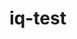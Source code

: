 # iq-test
<!DOCTYPE html>
<html lang="en">
<head>
    <meta charset="UTF-8">
    <meta name="viewport" content="width=device-width, initial-scale=1.0">
    <title>Welcome Page 
        <font> white 
            
        </font>
    </title>
    <style>
       
        body {
            font-family: Arial, sans-serif;
            
            display: flex;
            justify-content: center;
            align-items: center;
            height: 100vh;
            margin: 0;
           background-color: #ccc;
           background-image: url('	https://img.freepik.com/premium-photo/math-equation_1134901-221786.jpg?semt=ais_hybrid');
        }
        .container {
            background-color: #314da8;
            padding: 20px;
            border-radius: 15px;
            box-shadow: 0 0 10px rgba(0, 0, 0, 0.1);
            text-align: center;
        }

        h1 {
            margin-bottom: 20px;
        }

        input[type="text"] {
            padding: 10px;
            font-size: 16px;
            width: 80%;
            margin-bottom: 20px;
            border: 1px solid #ccc;
            border-radius: 5px;
        }

        button {
            padding: 10px 20px;
            font-size: 16px;
            cursor: pointer;
            background-color: #5387d6;
            color:black;
            border: none;
            border-radius: 5px;
            font-family: 'Gill Sans', 'Gill Sans MT', Calibri, 'Trebuchet MS', sans-serif;
            font-size: 20px;
        }

        button:hover {
            background-color: #218838;
        }
    </style>
</head>
<body>
    <div class="container">
        <h1>Welcome to the IQ Test Game!</h1>
        <input type="text" id="nameInput" placeholder="Enter your name...">
        <button id="submitButton">Start Game</button>
    </div>

    <script>
       
        const nameInput = document.getElementById('nameInput');
        const submitButton = document.getElementById('submitButton');

        submitButton.addEventListener('click', () => {
            const userName = nameInput.value.trim();

            if (userName) {
             
                localStorage.setItem('userName', userName);
                
                window.location.href = 'iq.html';
            } else {
                alert('Please enter your name!');
            }
        });
        
    </script>
</body>
game
<!DOCTYPE html>
<html lang="en">
<head>
    <meta charset="UTF-8">
    <meta name="viewport" content="width=device-width, initial-scale=1.0">
    <title>IQ Test Game</title>
    <style>
       
        body {
        background-image: url('	https://img.freepik.com/free-vector/mathematical-g…or-gradient-blue-education-remix_53876-114100.jpg') ;
            font-family: Arial, sans-serif;
            background-color: #f4f4f4;
            display: flex;
            justify-content: center;
            align-items: center;
            height: 100vh;
            margin: 0;
        }

        .container {
            background-color: #4752ec;
            padding: 60px;
            border-radius: 10px;
            box-shadow: 0 0 10px rgba(182, 7, 7, 0.1);
            text-align: center;
        }

        h1 {
            margin-bottom: 30px;
        }

        #welcomeMessage {
            font-size: 24px;
            margin-bottom: 20px;
        }

        #question {
            font-size: 24px;
            margin-bottom: 20px;
        }

        #answer {
            padding: 10px;
            font-size: 18px;
            width: 100%;
            margin-bottom: 20px;
        }

        #Next {
            padding: 20px 40px;
            font-size: 18px;
            cursor: pointer;
            border-radius: 30px;
            font-family: 'Trebuchet MS', 'Lucida Sans Unicode', 'Lucida Grande', 'Lucida Sans', Arial, sans-serif;
            font-style: unset;
            forced-color-adjust: red;
             
             background-color: rgb(134, 134, 224);
             font-size: 30px;
        }

        #result, #score {
            margin-top: 20px;
            font-size: 18px;
        }
    </style>
</head>
<body>
    <div class="container">
        <h1>IQ Test Game</h1>
        <div id="welcomeMessage"></div>
        <div id="question"></div>
        <input type="text" id="answer" placeholder="Your answer...">
        <button id="Next">Next</button>
        <div id="result"></div>
        <div id="score"></div>
    </div>

    <script>
        
        
        const welcomeMessage = document.getElementById('welcomeMessage');
        const questionElement = document.getElementById('question');
        const answerElement = document.getElementById('answer');
        const submitButton = document.getElementById('Next');
        const resultElement = document.getElementById('result');
        const scoreElement = document.getElementById('score');

       
        const userName = localStorage.getItem('userName');
        welcomeMessage.textContent = `Hello, ${userName}! Let's test your IQ.`;

        let score = 0;
        let totalQuestions = 10;
        let currentQuestion = 0;
        let level = 1; 

        function generateMathQuestion() {
            const operations = ['+', '-', '*', '/'];
            const operation = operations[Math.floor(Math.random() * operations.length)];
            let num1, num2;

            if (operation === '/') {
                num2 = Math.floor(Math.random() * 10) + 1; // Ensure no division by zero
                num1 = num2 * (Math.floor(Math.random() * 10) + 1);
            } else {
                num1 = Math.floor(Math.random() * 100) + 1;
                num2 = Math.floor(Math.random() * 100) + 1;
            }

            const question = `${num1} ${operation} ${num2} = ?`;
            const correctAnswer = eval(`${num1} ${operation} ${num2}`);

            return { question, correctAnswer };
        }

        function generateGeometryQuestion() {
            const questionTypes = ['triangleAngle', 'countTriangles'];
            const type = questionTypes[Math.floor(Math.random() * questionTypes.length)];

            if (type === 'triangleAngle') {
                const angle1 = Math.floor(Math.random() * 100) + 1;
                const angle2 = Math.floor(Math.random() * (180 - angle1)) + 1;
                const angle3 = 180 - angle1 - angle2; // Sum of angles in a triangle is 180 degrees
                const question = `In a triangle, two angles are ${angle1}° and ${angle2}°. What is the third angle?`;
                const correctAnswer = angle3;
                return { question, correctAnswer };
            } else if (type === 'countTriangles') {
                const figure = `
                    ▲
                   ▲ ▲
                  ▲ ▲ ▲
                `;
                const question = `How many triangles are in the following figure?\n${figure}`;
                const correctAnswer = 9; 
                return { question, correctAnswer };
            }
        }

        function displayQuestion() {
            if (currentQuestion < totalQuestions) {
                let questionData;
                if (level === 1) {
                    questionData = generateMathQuestion();
                } else if (level === 2) {
                    questionData = generateGeometryQuestion();
                }

                questionElement.textContent = questionData.question;
                answerElement.value = '';
                resultElement.textContent = '';

                submitButton.onclick = () => {
                    const userAnswer = parseFloat(answerElement.value);
                    if (userAnswer === questionData.correctAnswer) {
                        score++;
                        resultElement.textContent = 'Correct!';
                    } else {
                        resultElement.textContent = `Wrong! The correct answer was ${questionData.correctAnswer}.`;
                    }
                    currentQuestion++;
                    displayQuestion();
                };
            } else {
                if (level === 1) {
                    
                    level = 2;
                    currentQuestion = 0;
                    totalQuestions = 5; 
                    scoreElement.textContent = `Math Level Complete! Your score is ${score}/${totalQuestions}. Moving to Geometry Level...`;
                    setTimeout(() => {
                        displayQuestion();
                    }, 3000); 
                } else if (level === 2) {
                   
                    const totalScore = score + (level - 1) * totalQuestions; 
                    scoreElement.textContent = `Game Complete! Your total score is ${totalScore}/${totalQuestions * 2}.`;
                    questionElement.textContent = 'Thank you for playing!';
                    answerElement.style.display = 'none';
                    submitButton.style.display = 'none';
                }
            }
        }

        displayQuestion();
    </script>

     
</body>
</html>
